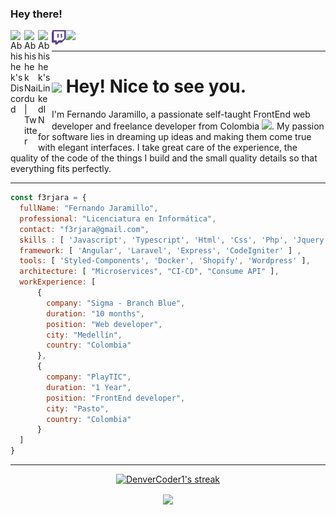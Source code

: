 <!---
f3rjara/f3rjara is a ✨ special ✨ repository because its `README.md` (this file) appears on your GitHub profile.
You can click the Preview link to take a look at your changes.
--->

### Hey there!
<a href="https://discord.gg/kezF8duh">
  <img align="left" alt="Abhishek's Discord" width="22px" src="https://raw.githubusercontent.com/peterthehan/peterthehan/master/assets/discord.svg" />
</a>
<a href="https://twitter.com/f3rjara">
  <img align="left" alt="Abhishek Naidu | Twitter" width="22px" src="https://raw.githubusercontent.com/peterthehan/peterthehan/master/assets/twitter.svg" />
</a>
<a href="https://www.linkedin.com/in/f3rjara/">
  <img align="left" alt="Abhishek's LinkedIN" width="22px" src="https://raw.githubusercontent.com/peterthehan/peterthehan/master/assets/linkedin.svg" />
</a>
<a href="https://www.twitch.tv/f3rjara">
  <img align="left" alt="Abhishek's Spotify" width="22px" src="https://raw.githubusercontent.com/f3rjara/f3rjara/main/img/twitch-logo.svg" />
</a>

![](https://visitor-badge.glitch.me/badge?page_id=f3rjara)
<hr>

<h1> <img src="https://emojis.slackmojis.com/emojis/images/1531849430/4246/blob-sunglasses.gif?1531849430" width="30"/> Hey! Nice to see you.</h1>

I'm Fernando Jaramillo, a passionate self-taught FrontEnd web developer and freelance developer from Colombia <img src="https://raw.githubusercontent.com/joielechong/iso-country-flags-svg-collection/master/svg/country-4x3/co.svg" width="13"/>.
My passion for software lies in dreaming up ideas and making them come true with elegant interfaces. 
I take great care of the experience, the quality of the code of the things I build and the small quality details so that everything fits perfectly.

<hr>

```javascript
const f3rjara = {
  fullName: "Fernando Jaramillo",
  professional: "Licenciatura en Informática",
  contact: "f3rjara@gmail.com",
  skills : [ 'Javascript', 'Typescript', 'Html', 'Css', 'Php', 'Jquery', 'Liquid', 'Node'],
  framework: [ 'Angular', 'Laravel', 'Express', 'CodeIgniter' ] ,
  tools: [ 'Styled-Components', 'Docker', 'Shopify', 'Wordpress' ],
  architecture: [ "Microservices", "CI-CD", "Consume API" ],
  workExperience: [
      {
        company: "Sigma - Branch Blue",
        duration: "10 months",
        position: "Web developer",
        city: "Medellín",
        country: "Colombia"
      },
      {
        company: "PlayTIC",
        duration: "1 Year",
        position: "FrontEnd developer",
        city: "Pasto",
        country: "Colombia"
      }
  ]
}
```

<hr>

<p align="center">
  <a href="https://github.com/DenverCoder1/github-readme-streak-stats">
    <img alt="DenverCoder1's streak" src="http://github-readme-streak-stats.herokuapp.com?user=f3rjara&theme=tokyonight_duo"/>
  </a>  
</p>
<p align="center">
<a href="https://github.com/f3rjara">
  <img align="center" src="https://github-readme-stats.anuraghazra1.vercel.app/api/top-langs/?username=f3rjara&layout=compact&theme=material-palenight" />
</a>
</p>
